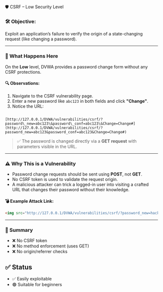 🛡️ CSRF – Low Security Level

### 🛠️ Objective:
Exploit an application’s failure to verify the origin of a state-changing request (like changing a password).

---

### 🧭 What Happens Here

On the **Low** level, DVWA provides a password change form without any CSRF protections.

#### 🔍 Observations:
1. Navigate to the CSRF vulnerability page.
2. Enter a new password like `abc123` in both fields and click **"Change"**.
3. Notice the URL:
```

[http://127.0.0.1/DVWA/vulnerabilities/csrf/?password\_new=abc123\&password\_conf=abc123\&Change=Change#](http://127.0.0.1/DVWA/vulnerabilities/csrf/?password_new=abc123&password_conf=abc123&Change=Change#)

````

> ✅ The password is changed directly via a **GET request** with parameters visible in the URL.

---

### ⚠️ Why This is a Vulnerability

- Password change requests should be sent using **POST**, not **GET**.
- No CSRF token is used to validate the request origin.
- A malicious attacker can trick a logged-in user into visiting a crafted URL that changes their password without their knowledge.

#### 💣 Example Attack Link:
```html
<img src="http://127.0.0.1/DVWA/vulnerabilities/csrf/?password_new=hacked&password_conf=hacked&Change=Change#" />
````

---

### 🧩 Summary

* ❌ No CSRF token
* ❌ No method enforcement (uses GET)
* ❌ No origin/referrer checks

## ✅ Status

* ✅ Easily exploitable
* 🟢 Suitable for beginners
